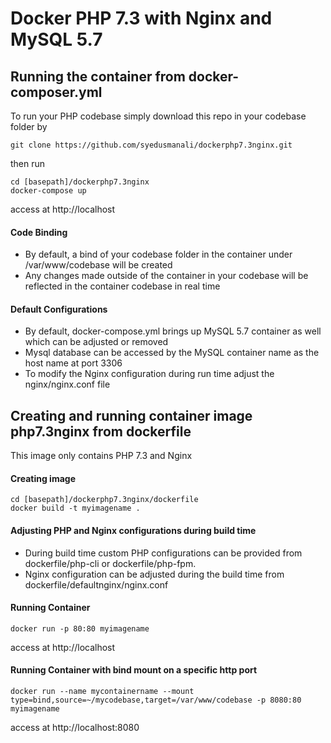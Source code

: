 # Docker PHP 7.3 with Nginx and MySQL 5.7

## Running the container from docker-composer.yml
To run your PHP codebase simply download this repo in your codebase folder
by 
```
git clone https://github.com/syedusmanali/dockerphp7.3nginx.git
```
then run

```
cd [basepath]/dockerphp7.3nginx
docker-compose up
```
access at http://localhost

#### Code Binding
- By default, a bind of your codebase folder in the container under /var/www/codebase will be created
- Any changes made outside of the container in your codebase will be reflected in the container codebase in real time

#### Default Configurations
- By default, docker-compose.yml brings up MySQL 5.7 container as well which can be adjusted or removed
- Mysql database can be accessed by the MySQL container name as the host name at port 3306
- To modify the Nginx configuration during run time adjust the nginx/nginx.conf file

## Creating and running container image php7.3nginx from dockerfile
This image only contains PHP 7.3 and Nginx
#### Creating image
```
cd [basepath]/dockerphp7.3nginx/dockerfile
docker build -t myimagename .
```
#### Adjusting PHP and Nginx configurations during build time
- During build time custom PHP configurations can be provided from dockerfile/php-cli or dockerfile/php-fpm.
- Nginx configuration can be adjusted during the build time from dockerfile/defaultnginx/nginx.conf

#### Running Container
```
docker run -p 80:80 myimagename
```
access at http://localhost

#### Running Container with bind mount on a specific http port
```
docker run --name mycontainername --mount type=bind,source=~/mycodebase,target=/var/www/codebase -p 8080:80 myimagename
```
access at http://localhost:8080
